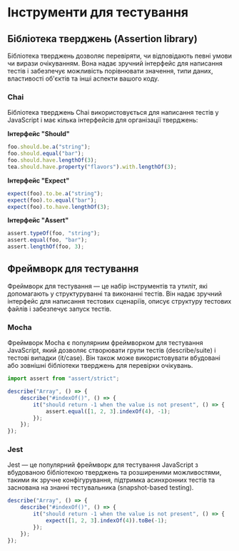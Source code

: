 # Інструменти для тестування

## Бібліотека тверджень (Assertion library)

Бібліотека тверджень дозволяє перевіряти, чи відповідають певні умови чи вирази очікуванням. Вона надає зручний інтерфейс для написання тестів і забезпечує можливість порівнювати значення, типи даних, властивості об'єктів та інші аспекти вашого коду.

### Chai

Бібліотека тверджень Chai використовується для написання тестів у JavaScript і має кілька інтерфейсів для організації тверджень:

**Інтерфейс "Should"**

```js
foo.should.be.a("string");
foo.should.equal("bar");
foo.should.have.lengthOf(3);
tea.should.have.property("flavors").with.lengthOf(3);
```

**Інтерфейс "Expect"**

```js
expect(foo).to.be.a("string");
expect(foo).to.equal("bar");
expect(foo).to.have.lengthOf(3);
```

**Інтерфейс "Assert"**

```js
assert.typeOf(foo, "string");
assert.equal(foo, "bar");
assert.lengthOf(foo, 3);
```

## Фреймворк для тестування

Фреймворк для тестування — це набір інструментів та утиліт, які допомагають у структуруванні та виконанні тестів. Він надає зручний інтерфейс для написання тестових сценаріїв, описує структуру тестових файлів і забезпечує запуск тестів.

### Mocha

Фреймворк Mocha є популярним фреймворком для тестування JavaScript, який дозволяє створювати групи тестів (describe/suite) і тестові випадки (it/case). Він також може використовувати вбудовані або зовнішні бібліотеки тверджень для перевірки очікувань.

```js
import assert from "assert/strict";

describe("Array", () => {
    describe("#indexOf()", () => {
        it("should return -1 when the value is not present", () => {
            assert.equal([1, 2, 3].indexOf(4), -1);
        });
    });
});
```

### Jest

Jest — це популярний фреймворк для тестування JavaScript з вбудованою бібліотекою тверджень та розширеними можливостями, такими як зручне конфігурування, підтримка асинхронних тестів та заснована на знанні тестувальника (snapshot-based testing).

```js
describe("Array", () => {
    describe("#indexOf()", () => {
        it("should return -1 when the value is not present", () => {
            expect([1, 2, 3].indexOf(4)).toBe(-1);
        });
    });
});
```

